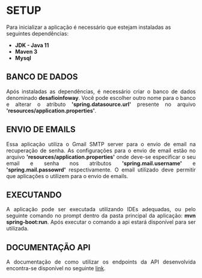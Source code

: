 <h1>SETUP</h1>

<p>Para inicializar a aplicação é necessário que estejam instaladas as seguintes dependências:</p>

<ul>
	<li><b>JDK - Java 11</b></li>
	<li><b>Maven 3</b></li>
	<li><b>Mysql</b></li>
</ul>

<h2>BANCO DE DADOS</h2>
<p align="justify">Após instaladas as dependências, é necessário criar o banco de dados denominado <b>desafioinfoway</b>. Você pode escolher outro nome para o banco e alterar o atributo <b>'spring.datasource.url'</b> presente no arquivo <b>'resources/application.properties'</b>.</p>

<h2>ENVIO DE EMAILS</h2>
<p align="justify">Essa aplicação utiliza o Gmail SMTP server para o envio de email na recuperação de senha. As configurações para o envio de email estão no arquivo <b>'resources/application.properties'</b> onde deve-se especificar o seu email e senha nos atributos <b>'spring.mail.username'</b> e <b>'spring.mail.passowrd'</b> respectivamente. O email utilizado deve permitir que aplicações o utilizem para o envio de emails.</p>

<h2>EXECUTANDO</h2>
<p align="justify">A aplicação pode ser executada utilizando IDEs adequadas, ou pelo seguinte comando no prompt dentro da pasta principal da aplicação: <b>mvn spring-boot:run</b>. Após executar o comando a api estará disponível para ser utilizada.</p>

<h2>DOCUMENTAÇÃO API</h2>
<p align="justify">A documentação de como utilizar os endpoints da API desenvolvida encontra-se disponível no seguinte <a href="https://documenter.getpostman.com/view/1319385/SzS1SoZu">link</a>.</p>